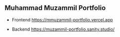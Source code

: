 
## Muhammad Muzammil Portfolio

- Frontend
https://mmuzammil-portfolio.vercel.app 

- Backend
https://muzammil-portfolio.sanity.studio/



